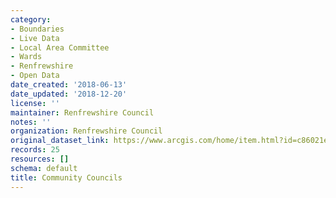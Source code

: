 ```yaml
---
category:
- Boundaries
- Live Data
- Local Area Committee
- Wards
- Renfrewshire
- Open Data
date_created: '2018-06-13'
date_updated: '2018-12-20'
license: ''
maintainer: Renfrewshire Council
notes: ''
organization: Renfrewshire Council
original_dataset_link: https://www.arcgis.com/home/item.html?id=c86021e027d141969ead4a69f3c569ff
records: 25
resources: []
schema: default
title: Community Councils
---
```

